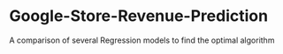 # Google-Store-Revenue-Prediction
A comparison of several Regression models to find the optimal algorithm
